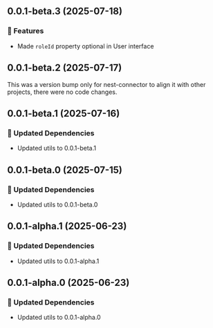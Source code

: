 ## 0.0.1-beta.3 (2025-07-18)

### 🚀 Features

- Made `roleId` property optional in User interface

## 0.0.1-beta.2 (2025-07-17)

This was a version bump only for nest-connector to align it with other projects, there were no code changes.

## 0.0.1-beta.1 (2025-07-16)

### 🧱 Updated Dependencies

- Updated utils to 0.0.1-beta.1

## 0.0.1-beta.0 (2025-07-15)

### 🧱 Updated Dependencies

- Updated utils to 0.0.1-beta.0

## 0.0.1-alpha.1 (2025-06-23)

### 🧱 Updated Dependencies

- Updated utils to 0.0.1-alpha.1

## 0.0.1-alpha.0 (2025-06-23)

### 🧱 Updated Dependencies

- Updated utils to 0.0.1-alpha.0
